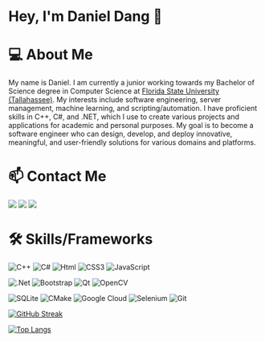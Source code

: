 # Hey, I'm Daniel Dang 👋

# 💻 About Me
My name is Daniel. I am currently a junior working towards my Bachelor of Science degree in Computer Science at [Florida State University (Tallahassee)](https://www.cs.fsu.edu/academics/undergraduate-programs/bscs/). My interests include software engineering, server management, machine learning, and scripting/automation. I have proficient skills in C++, C#, and .NET, which I use to create various projects and applications for academic and personal purposes. My goal is to become a software engineer who can design, develop, and deploy innovative, meaningful, and user-friendly solutions for various domains and platforms.


# 📫 Contact Me
<span>
    <a href="mailto:dtd21b@fsu.edu" target="blank"><img src="https://img.shields.io/badge/Microsoft_Outlook-0078D4?style=for-the-badge&logo=microsoft-outlook&logoColor=white"></a>
    <a href="https://www.linkedin.com/in/daniel-dang-cs/" target="blank"><img src="https://img.shields.io/badge/LinkedIn-0077B5?style=for-the-badge&logo=linkedin&logoColor=white"/></a>
    <a href="https://github.com/danieltdang" target="blank"><img src="https://img.shields.io/badge/GitHub-100000?style=for-the-badge&logo=github&logoColor=white"/></a>
</span>

# 🛠 Skills/Frameworks

![C++](https://img.shields.io/badge/c++-%2300599C.svg?style=for-the-badge&logo=c%2B%2B&logoColor=white)
![C#](https://img.shields.io/badge/c%23-A179DC?style=for-the-badge&logo=c-sharp&logoColor=white)
![Html](https://img.shields.io/badge/HTML5-E34F26?style=for-the-badge&logo=html5&logoColor=white)
![CSS3](https://img.shields.io/badge/css3-%231572B6.svg?style=for-the-badge&logo=css3&logoColor=white)
![JavaScript](https://img.shields.io/badge/JavaScript-323330?style=for-the-badge&logo=javascript&logoColor=F7DF1E)

![.Net](https://img.shields.io/badge/.NET-5C2D91?style=for-the-badge&logo=.net&logoColor=white)
![Bootstrap](https://img.shields.io/badge/Bootstrap-563D7C?style=for-the-badge&logo=bootstrap&logoColor=white)
![Qt](https://img.shields.io/badge/Qt-%23217346.svg?style=for-the-badge&logo=Qt&logoColor=white)
![OpenCV](https://img.shields.io/badge/opencv-%23white.svg?style=for-the-badge&logo=opencv&logoColor=white)

![SQLite](https://img.shields.io/badge/sqlite-%2307405e.svg?style=for-the-badge&logo=sqlite&logoColor=white)
![CMake](https://img.shields.io/badge/CMake-%23008FBA.svg?style=for-the-badge&logo=cmake&logoColor=white)
![Google Cloud](https://img.shields.io/badge/GoogleCloud-%234285F4.svg?style=for-the-badge&logo=google-cloud&logoColor=white)
![Selenium](https://img.shields.io/badge/-selenium-%43B02A?style=for-the-badge&logo=selenium&logoColor=white)
![Git](https://img.shields.io/badge/Git-F05032?style=for-the-badge&logo=git&logoColor=white)

<span>

[![GitHub Streak](https://streak-stats.demolab.com?user=danieltdang&theme=dark&background=000000&card_width=550)](https://git.io/streak-stats)

[![Top Langs](https://github-readme-stats.vercel.app/api/top-langs/?username=danieltdang&layout=compact&theme=vision-friendly-dark&card_width=550)](https://github.com/anuraghazra/github-readme-stats)

</span>